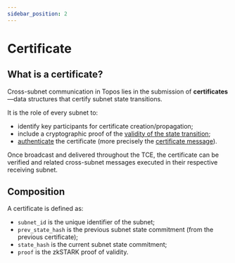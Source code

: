 ```yaml
---
sidebar_position: 2
---
```


# Certificate

## What is a certificate?

Cross-subnet communication in Topos lies in the submission of **certificates**—data structures that certify subnet state transitions.

It is the role of every subnet to:

- identify key participants for certificate creation/propagation;
- include a cryptographic proof of the [validity of the state transition](/learn/uci/state-transitions-validity);
- [authenticate](/learn/uci/authentication) the certificate (more precisely the [certificate message](/learn/uci/certificate-lifecycle#propagation-to-the-tce)).

Once broadcast and delivered throughout the TCE, the certificate can be verified and related cross-subnet messages executed in their respective receiving subnet.

## Composition

A certificate is defined as:

- `subnet_id` is the unique identifier of the subnet;
- `prev_state_hash` is the previous subnet state commitment (from the previous certificate);
- `state_hash` is the current subnet state commitment;
- `proof` is the zkSTARK proof of validity.
